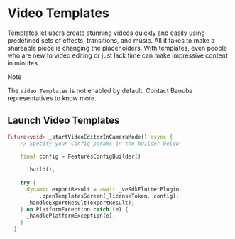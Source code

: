 # Video Templates

Templates let users create stunning videos quickly and easily using predefined sets of effects, transitions, and music. 
All it takes to make a shareable piece is changing the placeholders. With templates, even people who are new to video editing or just lack time can make impressive content in minutes.

> [!NOTE]
> The ```Video Templates``` is not enabled by default. Contact Banuba representatives to know more.

## Launch Video Templates

```dart
Future<void> _startVideoEditorInCameraMode() async {
    // Specify your Config params in the builder below

    final config = FeaturesConfigBuilder()
      ...
      .build();
    
    try {
      dynamic exportResult = await _veSdkFlutterPlugin
          .openTemplatesScreen(_licenseToken, config);
      _handleExportResult(exportResult);
    } on PlatformException catch (e) {
      _handlePlatformException(e);
    }
  }
```